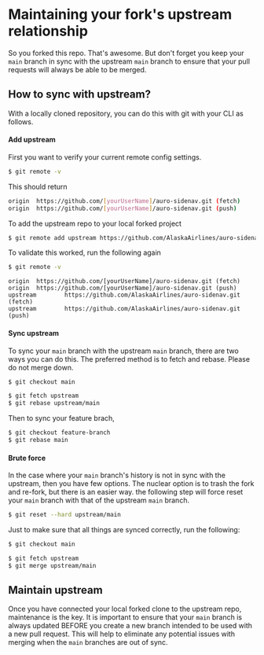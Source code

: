# Maintaining your fork's upstream relationship

So you forked this repo. That's awesome. But don't forget you keep your `main` branch in sync with the upstream `main` branch to ensure that your pull requests will always be able to be merged.

## How to sync with upstream?

With a locally cloned repository, you can do this with git with your CLI as follows.

#### Add upstream

First you want to verify your current remote config settings.

```bash
$ git remote -v
```

This should return

```bash
origin  https://github.com/[yourUserName]/auro-sidenav.git (fetch)
origin  https://github.com/[yourUserName]/auro-sidenav.git (push)
```

To add the upstream repo to your local forked project

```bash
$ git remote add upstream https://github.com/AlaskaAirlines/auro-sidenav.git
```

To validate this worked, run the following again

```bash
$ git remote -v
```

```
origin  https://github.com/[yourUserName]/auro-sidenav.git (fetch)
origin  https://github.com/[yourUserName]/auro-sidenav.git (push)
upstream        https://github.com/AlaskaAirlines/auro-sidenav.git (fetch)
upstream        https://github.com/AlaskaAirlines/auro-sidenav.git (push)
```

#### Sync upstream

To sync your `main` branch with the upstream `main` branch, there are two ways you can do this. The preferred method is to fetch and rebase. Please do not merge down.

```bash
$ git checkout main

$ git fetch upstream
$ git rebase upstream/main
```

Then to sync your feature brach,

```bash
$ git checkout feature-branch
$ git rebase main
```

#### Brute force

In the case where your `main` branch's history is not in sync with the upstream, then you have few options. The nuclear option is to trash the fork and re-fork, but there is an easier way. the following step will force reset your `main` branch with that of the upstream `main` branch.

```bash
$ git reset --hard upstream/main
```

Just to make sure that all things are synced correctly, run the following:

```bash
$ git checkout main

$ git fetch upstream
$ git merge upstream/main
```

## Maintain upstream

Once you have connected your local forked clone to the upstream repo, maintenance is the key. It is important to ensure that your `main` branch is always updated BEFORE you create a new branch intended to be used with a new pull request. This will help to eliminate any potential issues with merging when the `main` branches are out of sync.
